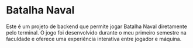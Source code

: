 # Batalha Naval
 Este é um projeto de backend que permite jogar Batalha Naval diretamente pelo terminal. O jogo foi desenvolvido durante o meu primeiro semestre na faculdade e oferece uma experiência interativa entre jogador e máquina.
